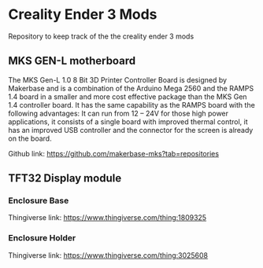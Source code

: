 # Creality Ender 3 Mods
Repository to keep track of the the creality ender 3 mods

## MKS GEN-L motherboard

The MKS Gen-L 1.0 8 Bit 3D Printer Controller Board is designed by Makerbase and is a combination of the Arduino Mega 2560 and the RAMPS 1.4 board in a smaller and more cost effective package than the MKS Gen 1.4 controller board.  It has the same capability as the RAMPS board with the following advantages:  It can run from 12 – 24V for those high power applications, it consists of a single board with improved thermal control, it has an improved USB controller and the connector for the screen is already on the board.

Github link: https://github.com/makerbase-mks?tab=repositories


## TFT32 Display module

### Enclosure Base

Thingiverse link: https://www.thingiverse.com/thing:1809325

### Enclosure Holder 

Thingiverse link: https://www.thingiverse.com/thing:3025608
